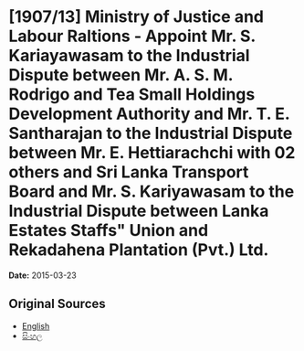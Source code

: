 # [1907/13] Ministry of Justice and Labour Raltions - Appoint Mr. S. Kariayawasam to the Industrial Dispute between Mr. A. S. M. Rodrigo and Tea Small Holdings Development Authority and Mr. T. E. Santharajan to the Industrial Dispute between Mr. E. Hettiarachchi with 02 others and Sri Lanka Transport Board and Mr. S. Kariyawasam to the Industrial Dispute between Lanka Estates Staffs" Union and Rekadahena Plantation (Pvt.) Ltd.

**Date:** 2015-03-23

## Original Sources

- [English](https://documents.gov.lk/view/extra-gazettes/2015/3/1907-13_E.pdf)
- [සිංහල](https://documents.gov.lk/view/extra-gazettes/2015/3/1907-13_S.pdf)

